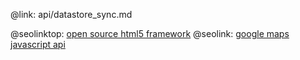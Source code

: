@link: api/datastore_sync.md

@seolinktop: [open source html5 framework](https://webix.com)
@seolink: [google maps javascript api](https://webix.com/widget/maps/)